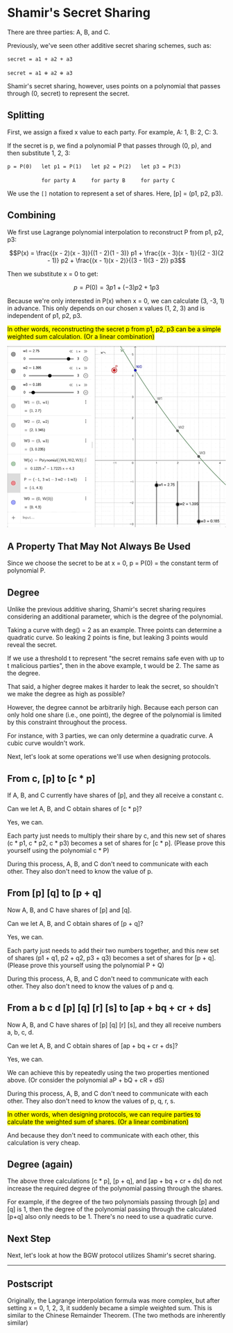 <script>
MathJax = {
  tex: {
    inlineMath: [['$', '$'], ['\\(', '\\)']]
  }
};
</script>
<script type="text/javascript" id="MathJax-script" async src="https://cdn.jsdelivr.net/npm/mathjax@3/es5/tex-mml-chtml.js">
</script>

# Shamir's Secret Sharing

There are three parties: A, B, and C.

Previously, we've seen other additive secret sharing schemes, such as:
```
secret = a1 + a2 + a3

secret = a1 ⊕ a2 ⊕ a3
```

Shamir's secret sharing, however, uses points on a polynomial that passes through (0, secret) to represent the secret.

## Splitting

First, we assign a fixed x value to each party. For example, A: 1, B: 2, C: 3.

If the secret is p, we find a polynomial P that passes through (0, p), and then substitute 1, 2, 3:
```
p = P(0)   let p1 = P(1)   let p2 = P(2)   let p3 = P(3)

           for party A     for party B     for party C
```

We use the `[]` notation to represent a set of shares. Here, [p] = (p1, p2, p3).

## Combining

We first use Lagrange polynomial interpolation to reconstruct P from p1, p2, p3:

$$P(x) = \frac{(x - 2)(x - 3)}{(1 - 2)(1 - 3)} p1 + \frac{(x - 3)(x - 1)}{(2 - 3)(2 - 1)} p2 + \frac{(x - 1)(x - 2)}{(3 - 1)(3 - 2)} p3$$

Then we substitute x = 0 to get:

$$p = P(0) = 3 p1 + (-3) p2 + 1 p3$$

Because we're only interested in P(x) when x = 0, we can calculate (3, -3, 1) in advance. This only depends on our chosen x values (1, 2, 3) and is independent of p1, p2, p3.

<mark>In other words, reconstructing the secret p from p1, p2, p3 can be a simple weighted sum calculation. (Or a linear combination)</mark>

<img src="images/Shamir-weighted-sum.gif">

## A Property That May Not Always Be Used

Since we choose the secret to be at x = 0, p = P(0) = the constant term of polynomial P.

## Degree

Unlike the previous additive sharing, Shamir's secret sharing requires considering an additional parameter, which is the degree of the polynomial.

Taking a curve with deg() = 2 as an example. Three points can determine a quadratic curve. So leaking 2 points is fine, but leaking 3 points would reveal the secret.

If we use a threshold t to represent "the secret remains safe even with up to t malicious parties", then in the above example, t would be 2. The same as the degree.

That said, a higher degree makes it harder to leak the secret, so shouldn't we make the degree as high as possible?

However, the degree cannot be arbitrarily high. Because each person can only hold one share (i.e., one point), the degree of the polynomial is limited by this constraint throughout the process.

For instance, with 3 parties, we can only determine a quadratic curve. A cubic curve wouldn't work.

Next, let's look at some operations we'll use when designing protocols.

## From c, [p] to [c * p]

If A, B, and C currently have shares of [p], and they all receive a constant c.

Can we let A, B, and C obtain shares of [c * p]?

Yes, we can.

Each party just needs to multiply their share by c, and this new set of shares (c * p1, c * p2, c * p3) becomes a set of shares for [c * p].
(Please prove this yourself using the polynomial c * P)

During this process, A, B, and C don't need to communicate with each other. They also don't need to know the value of p.

## From [p] [q] to [p + q]

Now A, B, and C have shares of [p] and [q].

Can we let A, B, and C obtain shares of [p + q]?

Yes, we can.

Each party just needs to add their two numbers together, and this new set of shares (p1 + q1, p2 + q2, p3 + q3) becomes a set of shares for [p + q].
(Please prove this yourself using the polynomial P + Q)

During this process, A, B, and C don't need to communicate with each other. They also don't need to know the values of p and q.

## From a b c d [p] [q] [r] [s] to [ap + bq + cr + ds]

Now A, B, and C have shares of [p] [q] [r] [s], and they all receive numbers a, b, c, d.

Can we let A, B, and C obtain shares of [ap + bq + cr + ds]?

Yes, we can.

We can achieve this by repeatedly using the two properties mentioned above.
(Or consider the polynomial aP + bQ + cR + dS)

During this process, A, B, and C don't need to communicate with each other. They also don't need to know the values of p, q, r, s.

<mark>In other words, when designing protocols, we can require parties to calculate the weighted sum of shares. (Or a linear combination)</mark>

And because they don't need to communicate with each other, this calculation is very cheap.

## Degree (again)

The above three calculations [c * p], [p + q], and [ap + bq + cr + ds] do not increase the required degree of the polynomial passing through the shares.

For example, if the degree of the two polynomials passing through [p] and [q] is 1, then the degree of the polynomial passing through the calculated [p+q] also only needs to be 1. There's no need to use a quadratic curve.

## Next Step

Next, let's look at how the BGW protocol utilizes Shamir's secret sharing.

----
## Postscript

Originally, the Lagrange interpolation formula was more complex, but after setting x = 0, 1, 2, 3, it suddenly became a simple weighted sum. This is similar to the Chinese Remainder Theorem. (The two methods are inherently similar)
